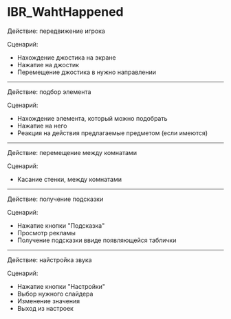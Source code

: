 # IBR_WahtHappened
Действие: передвижение игрока

Сценарий: 
* Нахождение джостика на экране
* Нажатие на джостик
* Перемещение джостика в нужно направлении

***

Действие: подбор элемента

Сценарий:
* Нахождение элемента, который можно подобрать
* Нажатие на него
* Реакция на действия предлагаемые предметом (если имеются)

***

Действие: перемещение между комнатами

Сценарий:
* Касание стенки, между комнатами

***

Действие: получение подсказки

Сценарий:
* Нажатие кнопки "Подсказка"
* Просмотр рекламы
* Получение подсказки ввиде появляющейся таблички

***

Действие: найстройка звука

Сценарий:
* Нажатие кнопки "Настройки"
* Выбор нужного слайдера
* Изменение значения
* Выход из настроек
